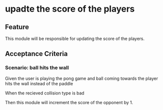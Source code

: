 # upadte the score of the players

## Feature

This module will be responsible for updating the score of the players.

## Acceptance Criteria

### Scenario: ball hits the wall

  Given the user is playing the pong game and
  ball coming towards the player hits the wall
  instead of the paddle

  When the recieved collision type is bad

  Then this module will increment the score of the opponent by 1.
